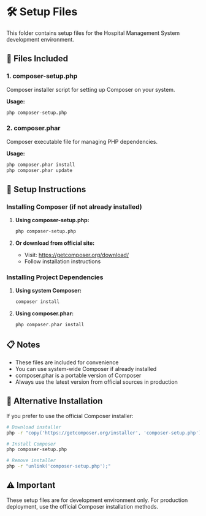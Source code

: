 # 🛠️ Setup Files

This folder contains setup files for the Hospital Management System development environment.

## 📁 Files Included

### 1. **composer-setup.php**
Composer installer script for setting up Composer on your system.

**Usage:**
```bash
php composer-setup.php
```

### 2. **composer.phar**
Composer executable file for managing PHP dependencies.

**Usage:**
```bash
php composer.phar install
php composer.phar update
```

## 🚀 Setup Instructions

### Installing Composer (if not already installed)

1. **Using composer-setup.php:**
   ```bash
   php composer-setup.php
   ```

2. **Or download from official site:**
   - Visit: https://getcomposer.org/download/
   - Follow installation instructions

### Installing Project Dependencies

1. **Using system Composer:**
   ```bash
   composer install
   ```

2. **Using composer.phar:**
   ```bash
   php composer.phar install
   ```

## 📋 Notes

- These files are included for convenience
- You can use system-wide Composer if already installed
- composer.phar is a portable version of Composer
- Always use the latest version from official sources in production

## 🔧 Alternative Installation

If you prefer to use the official Composer installer:

```bash
# Download installer
php -r "copy('https://getcomposer.org/installer', 'composer-setup.php');"

# Install Composer
php composer-setup.php

# Remove installer
php -r "unlink('composer-setup.php');"
```

## ⚠️ Important

These setup files are for development environment only. For production deployment, use the official Composer installation methods.
